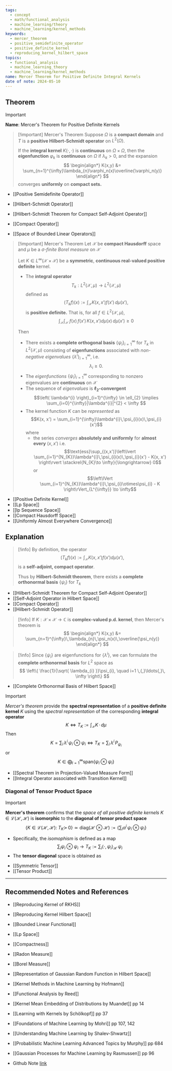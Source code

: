 ```yaml
---
tags:
  - concept
  - math/functional_analysis
  - machine_learning/theory
  - machine_learning/kernel_methods
keywords:
  - mercer_theorem
  - positive_semidefinite_operator
  - positive_definite_kernel
  - reproducing_kernel_hilbert_space
topics:
  - functional_analysis
  - machine_learning_theory
  - machine_learning/kernel_methods
name: Mercer Theorem for Positive Definite Integral Kernels
date of note: 2024-05-10
---
```


## Theorem

>[!important]
>**Name**:  Mercer's Theorem for Positive Definite Kernels

>[!important] Mercer's Theorem
>Suppose $\Omega$ is a **compact domain** and $T$ is a **positive Hilbert-Schmidt operator** on $L^2(\Omega)$. 
>
>If the **integral kernel** $K(\cdot, \cdot)$ is **continuous** on $\Omega \times \Omega$, then the **eigenfunction** $\varphi_k$ is **continuous** on $\Omega$ if $\lambda_k > 0$, and the expansion
>$$
> \begin{align*}
> K(x,y) &= \sum_{n=1}^{\infty}\lambda_{n}\varphi_n(x)\overline{\varphi_n(y)}
> \end{align*}
>$$
> converges **uniformly** on **compact sets.**

- [[Positive Semidefinite Operator]]
- [[Hilbert-Schmidt Operator]]
- [[Hilbert-Schmidt Theorem for Compact Self-Adjoint Operator]]

- [[Compact Operator]]
- [[Space of Bounded Linear Operators]]

>[!important] Mercer's Theorem
>Let $\mathcal{X}$ be **compact Hausdorff** space and $\mu$ be a *$\sigma$-finite Borel measure* on $\mathcal{X}$
>
>Let $K\in L^{\infty}(\mathcal{X} \times \mathcal{X})$ be a **symmetric**, **continuous real-valued positive definite** kernel. 
>- The **integral operator** $$T_{k}: L^{2}(\mathcal{X}, \mu) \to L^{2}(\mathcal{X}, \mu)$$ defined as $$(T_{k}f)(x) := \int_{\mathcal{X}}K(x, x')f(x')\,d\mu(x'),$$ is **positive definite.** That is, for all $f\in L^{2}(\mathcal{X},\mu)$, $$\int_{\mathcal{X}}\int_{\mathcal{X}}\;f(x)\,f(x')\,K(x, x')d\mu (x)\,d\mu(x') \ge 0$$
>
>  
>Then 
>- There exists a **complete orthogonal basis** $\left\{ \psi_{i} \right\}_{i=1}^{\infty}$ for $T_{k}$ in $L^{2}(\mathcal{X}, \mu)$ consisting of **eigenfunctions** associated with *non-negative eigenvalues* $\left\{ \lambda^{i} \right\}_{i=1}^{\infty}$, i.e. $$\lambda_{i} \ge 0.$$
>- The *eigenfunctions* $\left\{ \psi_{i} \right\}_{i=1}^{\infty}$ corresponding to nonzero eigenvalues are **continuous** on $\mathcal{X}$
>- The sequence of *eigenvalues* is **$\ell_{2}$-convergent** $$\left( \lambda^{i} \right)_{i=1}^{\infty} \in \ell_{2} \implies \sum_{i=0}^{\infty}|\lambda^{i}|^{2}  < \infty  $$  
>- The kernel function $K$ can be *represented* as $$K(x, x') = \sum_{i=1}^{\infty}\lambda^{i}\,\psi_{i}(x)\,\psi_{i}(x')$$ where 
>	- the series *converges* **absolutely and uniformly** for **almost every**  $(x,x')$ i.e. $$\text{ess}\sup_{(x,x')}\left\lvert \sum_{i=1}^{N_{K}}\lambda^{i}\,\psi_{i}(x)\,\psi_{i}(x') - K(x, x') \right\rvert \stackrel{N_{K}\to \infty}{\longrightarrow} 0$$ or $$\left\lVert \sum_{i=1}^{N_{K}}\lambda^{i}\,\psi_{i}\otimes\psi_{i} - K \right\rVert_{L^{\infty}} \to \infty$$

- [[Positive Definite Kernel]]
- [[Lp Space]]
- [[lp Sequence Space]]
- [[Compact Hausdorff Space]]
- [[Uniformly Almost Everywhere Convergence]]

## Explanation

>[!info]
>By definition, the operator 
> $$(T_{k}f)(x) := \int_{\mathcal{X}}K(x, x')f(x')d\mu(x'),$$
> is a **self-adjoint, compact operator**.
> 
> Thus by **Hilbert-Schmidt theorem**, there exists a **complete orthonormal basis** $\left\{ \psi_{i} \right\}$ for $T_{k}$


- [[Hilbert-Schmidt Theorem for Compact Self-Adjoint Operator]]
- [[Self-Adjoint Operator in Hilbert Space]]
- [[Compact Operator]]
- [[Hilbert-Schmidt Operator]]

>[!info]
>If $K: \mathcal{X}\times \mathcal{X} \to \mathbb{C}$ is **complex-valued p.d. kernel**, then Mercer's theorem is 
>$$
> \begin{align*}
> K(x,y) &= \sum_{n=1}^{\infty}\,\lambda_{n}\,\psi_n(x)\,\overline{\psi_n(y)}
> \end{align*}
>$$

>[!info]
>Since $\left\{ \psi_{i} \right\}$ are eigenfunctions for $\left\{ \lambda^{i} \right\}$, we can formulate the **complete orthonormal basis** for $L^2$ space as
>$$
>\left\{ \frac{1}{\sqrt{ \lambda_{i} }}\psi_{i}, \quad i=1 \,{,}\ldots{,}\, \infty \right\}
>$$

- [[Complete Orthonormal Basis of Hilbert Space]]

>[!important]
>*Mercer's theorem* provide the **spectral representation** of a **positive definite kernel** $K$ using the *spectral representation* of the corresponding **integral operator**
>$$
> K   \iff T_{K} := \int_{\mathcal{X}} K\,\cdot\,d\mu
>$$ 
>Then 
>$$
>K = \sum_{i}\,\lambda^{i}\,\psi_{i}\otimes\psi_{i} \iff T_{K} = \sum_{i}\,\lambda^{i} \,P_{\psi_{i}}
>$$
>or
>$$
>K \in \bigoplus_{i=1}^{\infty} \text{span}\left\{\psi_{i}\otimes\psi_{i}  \right\}
>$$

- [[Spectral Theorem in Projection-Valued Measure Form]]
- [[Integral Operator associated with Transition Kernel]]


### Diagonal of Tensor Product Space

>[!important]
>**Mercer's theorem** confirms that the *space of all positive definite kernels* $K\in \mathcal{L}(\mathcal{H}, \mathcal{H})$ is **isomorphic** to the **diagonal of tensor product space** 
>$$
>\left\{ K\in \mathcal{L}(\mathcal{H}, \mathcal{H}):\; T_{K} \succ\, 0 \right\} \simeq \text{diag}\left(\mathcal{H}\otimes \mathcal{H}\right) := \left\{ \sum_{i}\alpha^{i} \,\psi_{i}\otimes \psi_{i} \right\} 
>$$
>- Specifically, the *isomophism* is defined as a map 
>$$\sum_{i}\psi_{i}\otimes \psi_{i} \to T_{K} := \sum_{i}\left\langle \cdot , \psi_{i} \right\rangle_{\mathcal{H}}\,\psi_{i} $$
>- The **tensor diagonal** space is obtained as 

- [[Symmetric Tensor]]
- [[Tensor Product]]



-----------
##  Recommended Notes and References


- [[Reproducing Kernel of RKHS]]
- [[Reproducing Kernel Hilbert Space]]

- [[Bounded Linear Functional]]
- [[Lp Space]]
- [[Compactness]]

- [[Radon Measure]]
- [[Borel Measure]]

- [[Representation of Gaussian Random Function in Hilbert Space]]



- [[Kernel Methods in Machine Learning by Hofmann]]
- [[Functional Analysis by Reed]]
- [[Kernel Mean Embedding of Distributions by Muandet]] pp 14
- [[Learning with Kernels by Schölkopf]] pp 37
- [[Foundations of Machine Learning by Mohri]] pp 107, 142
- [[Understanding Machine Learning by Shalev-Shwartz]]
- [[Probabilistic Machine Learning Advanced Topics by Murphy]] pp 684
- [[Gaussian Processes for Machine Learning by Rasmussen]] pp 96



- Github Note [link](https://github.com/TianpeiLuke/SelfStudyNotes/tree/master/self-study/probability_and_measure_theory)